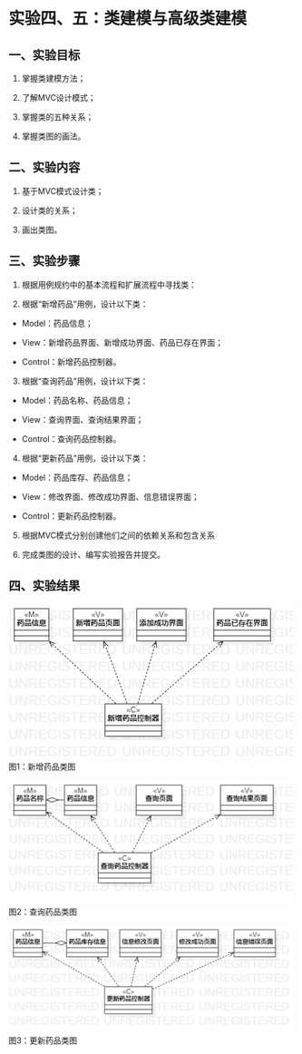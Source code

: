 # 实验四、五：类建模与高级类建模

## 一、实验目标

1. 掌握类建模方法；

2. 了解MVC设计模式；

3. 掌握类的五种关系；

4. 掌握类图的画法。

## 二、实验内容

1. 基于MVC模式设计类；

2. 设计类的关系；

3. 画出类图。

## 三、实验步骤

1. 根据用例规约中的基本流程和扩展流程中寻找类：

2. 根据“新增药品”用例，设计以下类：

 * Model：药品信息；

 * View：新增药品界面、新增成功界面、药品已存在界面；

 * Control：新增药品控制器。
 
3. 根据“查询药品”用例，设计以下类：

 * Model：药品名称、药品信息；

 * View：查询界面、查询结果界面；

 * Control：查询药品控制器。
 
4. 根据“更新药品”用例，设计以下类：

 * Model：药品库存、药品信息；

 * View：修改界面、修改成功界面、信息错误界面；

 * Control：更新药品控制器。

5. 根据MVC模式分别创建他们之间的依赖关系和包含关系

6. 完成类图的设计、编写实验报告并提交。

## 四、实验结果

![新增药品类图](./Class_1.png)  
图1：新增药品类图

![查询药品类图](./Class_2.png)  
图2：查询药品类图

![更新药品类图](./Class_3.png)  
图3：更新药品类图

